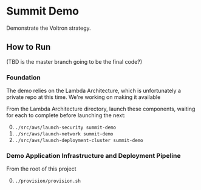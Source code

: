 # Summit Demo

Demonstrate the Voltron strategy.

## How to Run

(TBD is the master branch going to be the final code?)

### Foundation

The demo relies on the Lambda Architecture, which is unfortunately
a private repo at this time.  We're working on making it available

From the Lambda Architecture directory, launch these components, waiting for each to complete before launching the next:

0. `./src/aws/launch-security summit-demo`
0. `./src/aws/launch-network summit-demo`
0. `./src/aws/launch-deployment-cluster summit-demo`

### Demo Application Infrastructure and Deployment Pipeline

From the root of this project

0. `./provision/provision.sh`

